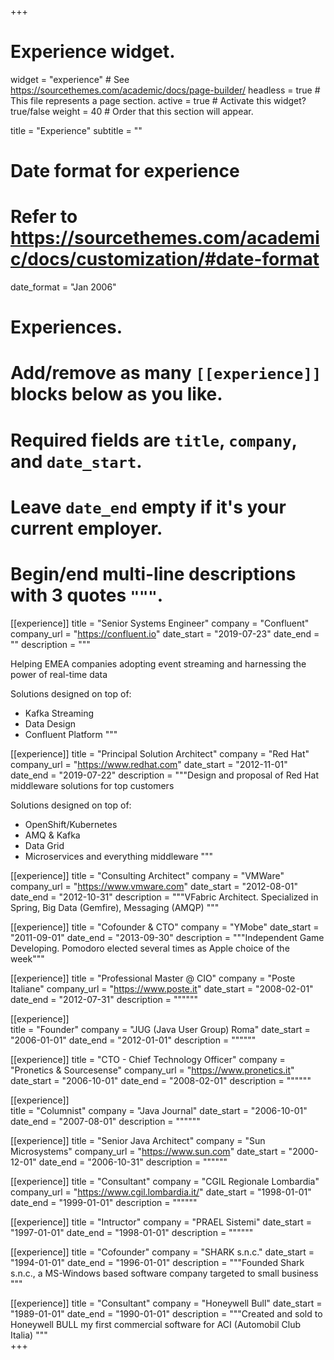 +++
# Experience widget.
widget = "experience"  # See https://sourcethemes.com/academic/docs/page-builder/
headless = true  # This file represents a page section.
active = true  # Activate this widget? true/false
weight = 40  # Order that this section will appear.

title = "Experience"
subtitle = ""

# Date format for experience
#   Refer to https://sourcethemes.com/academic/docs/customization/#date-format
date_format = "Jan 2006"

# Experiences.
#   Add/remove as many `[[experience]]` blocks below as you like.
#   Required fields are `title`, `company`, and `date_start`.
#   Leave `date_end` empty if it's your current employer.
#   Begin/end multi-line descriptions with 3 quotes `"""`.
[[experience]]
  title = "Senior Systems Engineer"
  company = "Confluent"
  company_url = "https://confluent.io"
  date_start = "2019-07-23"
  date_end = ""
  description = """

  Helping EMEA companies adopting event streaming and harnessing the power of real-time data

  Solutions designed on top of:

  * Kafka Streaming
  * Data Design
  * Confluent Platform
  """

[[experience]]
  title = "Principal Solution Architect"
  company = "Red Hat"
  company_url = "https://www.redhat.com"
  date_start = "2012-11-01"
  date_end = "2019-07-22"
  description = """Design and proposal of Red Hat middleware solutions for top customers

  Solutions designed on top of:

  * OpenShift/Kubernetes
  * AMQ & Kafka
  * Data Grid
  * Microservices and everything middleware
  """

[[experience]]
  title = "Consulting Architect"
  company = "VMWare"
  company_url = "https://www.vmware.com"
  date_start = "2012-08-01"
  date_end = "2012-10-31"
  description = """VFabric Architect. Specialized in Spring, Big Data (Gemfire), Messaging (AMQP)
  """

[[experience]]
  title = "Cofounder & CTO"
  company = "YMobe"
  date_start = "2011-09-01"
  date_end = "2013-09-30"
  description = """Independent Game Developing. Pomodoro elected several times as Apple choice of the week"""

[[experience]]
  title = "Professional Master @ CIO"
  company = "Poste Italiane"
  company_url = "https://www.poste.it"
  date_start = "2008-02-01"
  date_end = "2012-07-31"
  description = """"""

[[experience]]  
  title = "Founder"
  company = "JUG (Java User Group) Roma"
  date_start = "2006-01-01"
  date_end = "2012-01-01"
  description = """"""

[[experience]]
  title = "CTO - Chief Technology Officer"
  company = "Pronetics & Sourcesense"
  company_url = "https://www.pronetics.it"
  date_start = "2006-10-01"
  date_end = "2008-02-01"
  description = """"""

[[experience]]  
  title = "Columnist"
  company = "Java Journal"
  date_start = "2006-10-01"
  date_end = "2007-08-01"
  description = """"""  

[[experience]]
  title = "Senior Java Architect"
  company = "Sun Microsystems"
  company_url = "https://www.sun.com"
  date_start = "2000-12-01"
  date_end = "2006-10-31"
  description = """"""

[[experience]]
  title = "Consultant"
  company = "CGIL Regionale Lombardia"
  company_url = "https://www.cgil.lombardia.it/"
  date_start = "1998-01-01"
  date_end = "1999-01-01"
  description = """"""

[[experience]]
  title = "Intructor"
  company = "PRAEL Sistemi"
  date_start = "1997-01-01"
  date_end = "1998-01-01"
  description = """"""

[[experience]]
  title = "Cofounder"
  company = "SHARK s.n.c."
  date_start = "1994-01-01"
  date_end = "1996-01-01"
  description = """Founded Shark s.n.c., a MS-Windows based software company targeted to small business
  """

[[experience]]
  title = "Consultant"
  company = "Honeywell Bull"
  date_start = "1989-01-01"
  date_end = "1990-01-01"
  description = """Created and sold to Honeywell BULL my first commercial software for ACI (Automobil Club Italia)
  """  
+++
